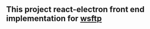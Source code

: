 ## This project react-electron front end implementation for [wsftp](https://github.com/eco9999/wsftp)
